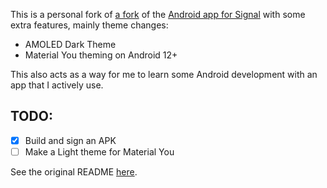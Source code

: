 This is a personal fork of [a fork](https://github.com/johanw666/Signal-Android) of the [Android app for Signal](https://github.com/signalapp/Signal-Android) with some extra features, mainly theme changes:

- AMOLED Dark Theme
- Material You theming on Android 12+

This also acts as a way for me to learn some Android development with an app that I actively use.

## TODO:
- [x] Build and sign an APK
- [ ] Make a Light theme for Material You

See the original README [here](README%20orig.md).